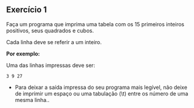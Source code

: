 ## Exercício 1

Faça um programa que imprima uma tabela com os 15 primeiros inteiros positivos, seus quadrados e cubos. 

Cada linha deve se referir a um inteiro. 

**Por exemplo:**

Uma das linhas impressas deve ser: 

`3 9 27`

* Para deixar a saída impressa do seu programa mais legível, não deixe de imprimir um espaço ou uma tabulação (\t) entre os número de uma mesma linha..
